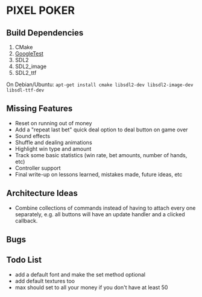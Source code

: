 # PIXEL POKER

## Build Dependencies
1. CMake
2. [GoogleTest](https://github.com/google/googletest)
3. SDL2
4. SDL2_image
5. SDL2_ttf

On Debian/Ubuntu: `apt-get install cmake libsdl2-dev libsdl2-image-dev libsdl-ttf-dev`

## Missing Features
 - Reset on running out of money
 - Add a "repeat last bet" quick deal option to deal button on game over
 - Sound effects
 - Shuffle and dealing animations
 - Highlight win type and amount
 - Track some basic statistics (win rate, bet amounts, number of hands, etc)
 - Controller support
 - Final write-up on lessons learned, mistakes made, future ideas, etc

## Architecture Ideas
- Combine collections of commands instead of having to attach every one separately, e.g. all buttons will have an update handler and a clicked callback.

## Bugs

## Todo List
- add a default font and make the set method optional
- add default textures too
- max should set to all your money if you don't have at least 50